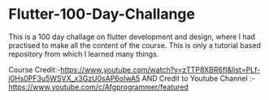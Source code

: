 # Flutter-100-Day-Challange

This is a 100 day challage on flutter development and design, where I had practised to make all the content of the course. This is only a tutorial based repository from which I learned many things.

Course Credit:-https://www.youtube.com/watch?v=zTTP8XBR6fI&list=PLf-j0Hs0PF3u5WSVX_x3GzU0sAP6oIwA5
AND 
Credit to Youtube Channel :- https://www.youtube.com/c/Afgprogrammer/featured

